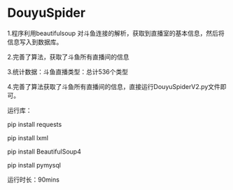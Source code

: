 # DouyuSpider
1.程序利用beautifulsoup 对斗鱼连接的解析，获取到直播室的基本信息，然后将信息写入到数据库。

2.完善了算法，获取了斗鱼所有直播间的信息

3.统计数据：斗鱼直播类型：总计536个类型

4.完善了算法获取了斗鱼所有直播间的信息，直接运行DouyuSpiderV2.py文件即可。





运行库：

pip install requests

pip install lxml

pip install BeautifulSoup4

pip install pymysql


运行时长：90mins
